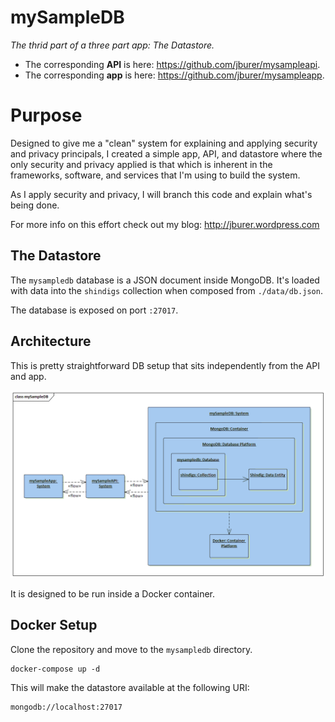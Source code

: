 # mySampleDB

_The thrid part of a three part app: The Datastore._

- The corresponding **API** is here: <a href="https://github.com/jburer/mysampleapi" target="_blank">https://github.com/jburer/mysampleapi</a>.
- The corresponding **app** is here: <a href="https://github.com/jburer/mysampleapp" target="_blank">https://github.com/jburer/mysampleapp</a>.

# Purpose

Designed to give me a "clean" system for explaining and applying security and
privacy principals, I created a simple app, API, and datastore where the
only security and privacy applied is that which is inherent in the frameworks, software,
and services that I'm using to build the system.

As I apply security and privacy, I will branch this code and explain what's being done.

For more info on this effort check out my blog: <a href="http://jburer.wordpress.com" target="_blank">http://jburer.wordpress.com</a>

## The Datastore

The <code>mysampledb</code> database is a JSON document inside MongoDB. It's loaded with data
into the <code>shindigs</code> collection when composed from
<code>./data/db.json</code>.

The database is exposed on port <code>:27017</code>.

## Architecture

This is pretty straightforward DB setup that sits independently from the API and app.

![mySampleDB](/images/mySampleDB.gif)

It is designed to be run inside a Docker container.

## Docker Setup

Clone the repository and move to the <code>mysampledb</code> directory.

```
docker-compose up -d
```

This will make the datastore available at the following URI:

```
mongodb://localhost:27017
```
